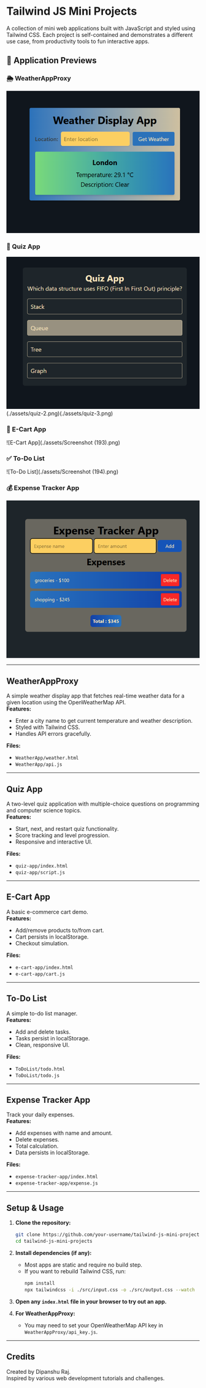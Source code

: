 # Tailwind JS Mini Projects

A collection of mini web applications built with JavaScript and styled using Tailwind CSS. Each project is self-contained and demonstrates a different use case, from productivity tools to fun interactive apps.

## 📸 Application Previews

### 🌦️ WeatherAppProxy
![Weather App](./assets/weather.png)

### 🧠 Quiz App
![Quiz App](./assets/quiz-1.png)
(./assets/quiz-2.png)(./assets/quiz-3.png)

### 🛒 E-Cart App
![E-Cart App](./assets/Screenshot (193).png)

### ✅ To-Do List
![To-Do List](./assets/Screenshot (194).png)

### 💰 Expense Tracker App
![Expense Tracker App](./assets/image.png)



---

## WeatherAppProxy

A simple weather display app that fetches real-time weather data for a given location using the OpenWeatherMap API.  
**Features:**
- Enter a city name to get current temperature and weather description.
- Styled with Tailwind CSS.
- Handles API errors gracefully.

**Files:**  
- `WeatherApp/weather.html`  
- `WeatherApp/api.js`  

---

## Quiz App

A two-level quiz application with multiple-choice questions on programming and computer science topics.  
**Features:**
- Start, next, and restart quiz functionality.
- Score tracking and level progression.
- Responsive and interactive UI.

**Files:**  
- `quiz-app/index.html`  
- `quiz-app/script.js`

---

## E-Cart App

A basic e-commerce cart demo.  
**Features:**
- Add/remove products to/from cart.
- Cart persists in localStorage.
- Checkout simulation.

**Files:**  
- `e-cart-app/index.html`  
- `e-cart-app/cart.js`

---

## To-Do List

A simple to-do list manager.  
**Features:**
- Add and delete tasks.
- Tasks persist in localStorage.
- Clean, responsive UI.

**Files:**  
- `ToDoList/todo.html`  
- `ToDoList/todo.js`

---

## Expense Tracker App

Track your daily expenses.  
**Features:**
- Add expenses with name and amount.
- Delete expenses.
- Total calculation.
- Data persists in localStorage.

**Files:**  
- `expense-tracker-app/index.html`  
- `expense-tracker-app/expense.js`

---

## Setup & Usage

1. **Clone the repository:**
   ```sh
   git clone https://github.com/your-username/tailwind-js-mini-projects.git
   cd tailwind-js-mini-projects
   ```

2. **Install dependencies (if any):**
   - Most apps are static and require no build step.
   - If you want to rebuild Tailwind CSS, run:
     ```sh
     npm install
     npx tailwindcss -i ./src/input.css -o ./src/output.css --watch
     ```

3. **Open any `index.html` file in your browser to try out an app.**

4. **For WeatherAppProxy:**  
   - You may need to set your OpenWeatherMap API key in `WeatherAppProxy/api_key.js`.

---

## Credits

Created by Dipanshu Raj.  
Inspired by various web development tutorials and challenges.
